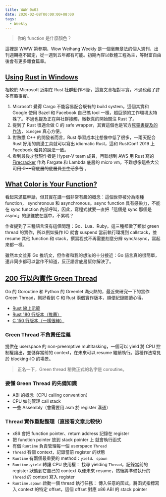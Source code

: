 ```yaml
---
title: WWW 0x03
date: 2020-02-08T00:00:00+08:00
tags:
  - Weekly
---
```


> 你的 function 是什麼顏色？

這裡是 WWW 第參期，Wow Weihang Weekly 是一個毫無章法的個人週刊，出刊週期極不固定，從一週到五年都有可能。初期內容以軟體工程為主，等財富自由後會有更多雜食篇章。

## [Using Rust in Windows](https://msrc-blog.microsoft.com/2019/11/07/using-rust-in-windows/)

相較於 Microsoft 近期在 Rust 社群動作不斷，這篇文章相對平實，不過也藏了許多有趣事實。

1. Microsoft 覺得 Cargo 不能容易配合既有的 build system，這個其實和 Google 使用 Bazel 和 Facebook 自己搞 tool 一樣，超巨頭的工作環境太特殊了。不過也提及正在與社群接觸，微軟真的開始關注 Rust 了。
2. 提到了 Rust 很適合做 C 的 safe wrapper，其實這個也是官方[死靈書提及的作法](https://doc.rust-lang.org/nomicon/ffi.html)，`bindgen` 真心方便。
3. 對熟悉 C++ 的開發者而言，Rust 學習成本比想像中低了很多，一兩天配合 Rust 好用的周邊工具就可以寫出 idiomatic Rust，這和 RustConf 2019 上 Facebook 僱員的說法一致。
3. 看到最後才發現作者是 Hyper-V team 成員，再聯想到 AWS 用 Rust 寫的 [Firecracker](https://firecracker-microvm.github.io) 作為 Fargate 和 Lambda 底層的 micro vm，不難想像這些大公司~~用 C++寫底層的底層員工生活多苦~~ 。

## [What Color is Your Function?](https://journal.stuffwithstuff.com/2015/02/01/what-color-is-your-function/)

看起來滿篇幹話，但其實在講一個非常有趣的概念：這個世界被分為兩種 function， synchronous 和 asynchronous。async function 具有感染力，不能在 sync function 內部呼叫，因此，寫程式就要一直把「這個是 sync 那個是 async」的思維放在腦中，不累嗎？

作者提到了三種語言沒有這個問題：Go、Lua、Ruby。這三種都做了類似 green thread 的實作，所以例如操作 IO 就會 suspend 當前執行環境到 callstack，並 resume 其他 function 和 stack，撰寫程式不再需要刻意分辨 sync/async，寫起來都一樣。

雖然本文並非 Go 推坑文，但作者和我的想法的十分接近：Go 語言真的很簡單，連非同步都可以當作不知道，反正語言底層幫你解決了。

## [200 行以內實作 Green Thread](https://cfsamson.gitbook.io/green-threads-explained-in-200-lines-of-rust/)

Go 的 Goroutine 和 Python 的 Greenlet 滿火熱的，最近來研究一下的實作 Green Thread，剛好看到 C 和 Rust 兩個實作版本，順便紀錄閱讀心得。

- [Rust 線上示範](https://bit.ly/33ZdeCE)
- [Rust 180 行版本（推薦）](https://cfsamson.gitbook.io/green-threads-explained-in-200-lines-of-rust/)
- [C 150 行版本（一樣很棒）](https://c9x.me/articles/gthreads/mach.html)

### Green Thread 不負責任定義

提供在 userspace 的 non-preemptive multitasking，一個可以 yield 將 CPU 控制權讓出，並儲存當前的 context，在未來可以 resume 繼續執行。這種作法常見於 blocking-IO 的場景。

> 正名一下，Green thread 稍微正式的名字是 coroutine。

### 要懂 Green Thread 的先備知識

- ABI 的概念（CPU calling convention）
- CPU 如何管理 call stack
- 一些 Assembly（會需要用 asm 於 register 溝通）

### Thread 實作重點整理（直接看文章比較快）

- x86 會把 function pointer、return address 記錄在 register
- 把 function pointer 放到 stack pointer 上 就會執行函式
- 有個 `Runtime` 負責管理每一個 userspace `Thread`
- `Thread` 有個 context，記錄當前 register 的狀態
- `Runtime` 有兩個最重要的 method：`yield`、`spawn`
- `Runtime.yield` 轉讓 CPU 使用權： 找尋 yielding `Thread`，記錄當前的 register 狀態到它自己的 context 以便未來 resume，然後將準備執行的 `Thread` 的 context 寫入 register
- `Runtime.spawn` 啟動一個 thread 執行任務： 傳入任意的函式，將函式指標寫入 context 的特定 offset，這個 offset 對應 x86 ABI 的 stack pointer
